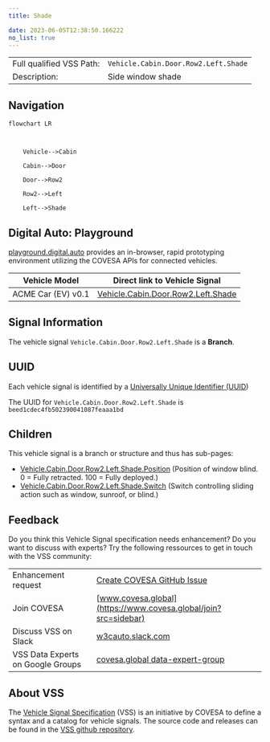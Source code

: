 ```yaml
---
title: Shade

date: 2023-06-05T12:38:50.166222
no_list: true
---
```



| | |
|---|---|
| Full qualified VSS Path: | `Vehicle.Cabin.Door.Row2.Left.Shade` |
| Description: | Side window shade |

## Navigation

```mermaid
flowchart LR



    Vehicle-->Cabin

    Cabin-->Door

    Door-->Row2

    Row2-->Left

    Left-->Shade

```


## Digital Auto: Playground

[playground.digital.auto](http://digital.auto) provides an in-browser, rapid prototyping environment utilizing the COVESA APIs for connected vehicles. 

| Vehicle Model | Direct link to Vehicle Signal |
|---|---|
| ACME Car (EV) v0.1 | [Vehicle.Cabin.Door.Row2.Left.Shade](https://digitalauto.netlify.app/model/STLWzk1WyqVVLbfymb4f/cvi/list/Vehicle.Cabin.Door.Row2.Left.Shade/) |


## Signal Information




The vehicle signal `Vehicle.Cabin.Door.Row2.Left.Shade` is a **Branch**.





## UUID

Each vehicle signal is identified by a [Universally Unique Identifier (UUID](https://en.wikipedia.org/wiki/Universally_unique_identifier))

The UUID for `Vehicle.Cabin.Door.Row2.Left.Shade` is `beed1cdec4fb502390041087feaaa1bd`

## Children

This vehicle signal is a branch or structure and thus has sub-pages:

- [Vehicle.Cabin.Door.Row2.Left.Shade.Position](position/) (Position of window blind. 0 = Fully retracted. 100 = Fully deployed.)
- [Vehicle.Cabin.Door.Row2.Left.Shade.Switch](switch/) (Switch controlling sliding action such as window, sunroof, or blind.)


## Feedback

Do you think this Vehicle Signal specification needs enhancement? Do you want to discuss with experts? Try the following ressources to get in touch with the VSS community:

| | |
|---|---|
| Enhancement request | [Create COVESA GitHub Issue](https://github.com/COVESA/vehicle_signal_specification/issues/new?body=Please+describe+your+feedback&title=Signal+feedback+Vehicle.Cabin.Door.Row2.Left.Shade) |
| Join COVESA | [www.covesa.global](https://www.covesa.global/join?src=sidebar) |
| Discuss VSS on Slack | [w3cauto.slack.com](http://w3cauto.slack.com/) |
| VSS Data Experts on Google Groups | [covesa.global data-expert-group](https://groups.google.com/a/covesa.global/g/data-expert-group) |

## About VSS

The [Vehicle Signal Specification](https://covesa.github.io/vehicle_signal_specification/) (VSS)
is an initiative by COVESA to define a syntax and a catalog for vehicle signals.
The source code and releases can be found in the [VSS github repository](https://github.com/COVESA/vehicle_signal_specification).

